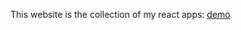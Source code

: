 This website is the collection of my react apps: 
[demo](https://friendly-keller-605215.netlify.com/)
